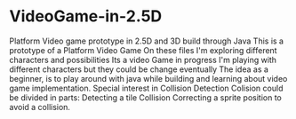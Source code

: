 # VideoGame-in-2.5D
Platform Video game prototype in 2.5D and 3D build through Java
This is a prototype of a Platform Video Game
On these files I'm exploring different characters and possibilities
Its a video Game in progress
I'm playing with different characters but they could be change eventually
The idea as a beginner, is to play around with java while building and learning 
about video game implementation.
Special interest in Collision Detection
Colision could be divided in parts:
Detecting a tile Collision
Correcting a sprite position to avoid a collision.
